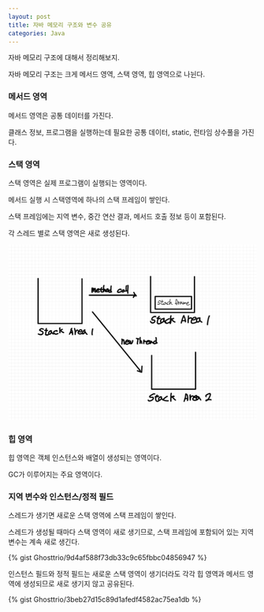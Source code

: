 ```yaml
---
layout: post
title: 자바 메모리 구조와 변수 공유
categories: Java
---
```


자바 메모리 구조에 대해서 정리해보지.

자바 메모리 구조는 크게 메서드 영역, 스택 영역, 힙 영역으로 나뉜다.

### 메서드 영역

메서드 영역은 공통 데이터를 가진다.

클래스 정보, 프로그램을 실행하는데 필요한 공통 데이터, static, 런타임 상수풀을 가진다.

### 스택 영역

스택 영역은 실제 프로그램이 실행되는 영역이다.

메서드 실행 시 스택영역에 하나의 스택 프레임이 쌓인다.

스택 프레임에는 지역 변수, 중간 연산 결과, 메서드 호출 정보 등이 포함된다.

각 스레드 별로 스택 영역은 새로 생성된다. 

![alt text](/public/img/250105/1.jpg)

### 힙 영역

힙 영역은 객체 인스턴스와 배열이 생성되는 영역이다.

GC가 이루어지는 주요 영역이다.

### 지역 변수와 인스턴스/정적 필드

스레드가 생기면 새로운 스택 영역에 스택 프레임이 쌓인다. 

스레드가 생성될 때마다 스택 영역이 새로 생기므로, 스택 프레임에 포함되어 있는 지역 변수는 계속 새로 생긴다.

{% gist Ghosttrio/9d4af588f73db33c9c65fbbc04856947 %}

인스턴스 필드와 정적 필드는 새로운 스택 영역이 생기더라도 각각 힙 영역과 메서드 영역에 생성되므로 새로 생기지 않고 공유된다.

{% gist Ghosttrio/3beb27d15c89d1afedf4582ac75ea1db %}
